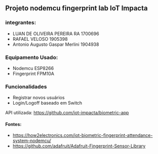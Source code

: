 ## Projeto nodemcu fingerprint lab IoT Impacta

### integrantes:
- LUAN DE OLIVEIRA PEREIRA RA 1700696
- RAFAEL VELOSO 1905398
- Antonio Augusto Gaspar Merlini 1904938

### Equipamento Usado:

- Nodemcu ESP8266
- Fingerprint FPM10A

### Funcionalidades

- Registrar novos usuários
- Login/Logoff baseado em Switch

API utilizada: https://github.com/iot-impacta/biometric-app

#### Fontes: 
- https://how2electronics.com/iot-biometric-fingerprint-attendance-system-nodemcu/
- https://github.com/adafruit/Adafruit-Fingerprint-Sensor-Library